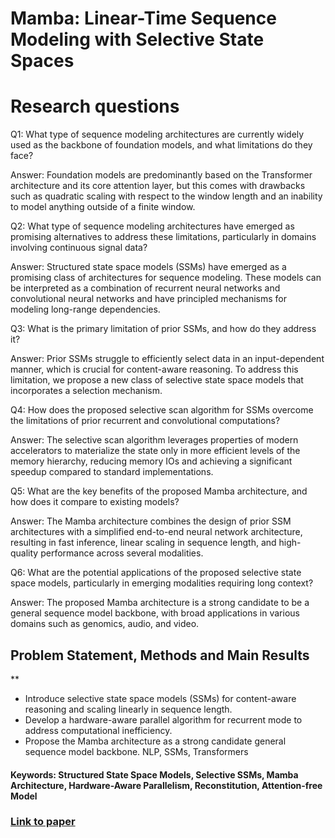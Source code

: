 # Mamba: Linear-Time Sequence Modeling with Selective State Spaces

# Research questions
Q1: What type of sequence modeling architectures are currently widely used as the backbone of foundation models, and what limitations do they face?

Answer: Foundation models are predominantly based on the Transformer architecture and its core attention layer, but this comes with drawbacks such as quadratic scaling with respect to the window length and an inability to model anything outside of a finite window.

Q2: What type of sequence modeling architectures have emerged as promising alternatives to address these limitations, particularly in domains involving continuous signal data?

Answer: Structured state space models (SSMs) have emerged as a promising class of architectures for sequence modeling. These models can be interpreted as a combination of recurrent neural networks and convolutional neural networks and have principled mechanisms for modeling long-range dependencies.

Q3: What is the primary limitation of prior SSMs, and how do they address it?

Answer: Prior SSMs struggle to efficiently select data in an input-dependent manner, which is crucial for content-aware reasoning. To address this limitation, we propose a new class of selective state space models that incorporates a selection mechanism.

Q4: How does the proposed selective scan algorithm for SSMs overcome the limitations of prior recurrent and convolutional computations?

Answer: The selective scan algorithm leverages properties of modern accelerators to materialize the state only in more efficient levels of the memory hierarchy, reducing memory IOs and achieving a significant speedup compared to standard implementations.

Q5: What are the key benefits of the proposed Mamba architecture, and how does it compare to existing models?

Answer: The Mamba architecture combines the design of prior SSM architectures with a simplified end-to-end neural network architecture, resulting in fast inference, linear scaling in sequence length, and high-quality performance across several modalities.

Q6: What are the potential applications of the proposed selective state space models, particularly in emerging modalities requiring long context?

Answer: The proposed Mamba architecture is a strong candidate to be a general sequence model backbone, with broad applications in various domains such as genomics, audio, and video.

## Problem Statement, Methods and Main Results
**

* Introduce selective state space models (SSMs) for content-aware reasoning and scaling linearly in sequence length.
* Develop a hardware-aware parallel algorithm for recurrent mode to address computational inefficiency.
* Propose the Mamba architecture as a strong candidate general sequence model backbone. 
NLP, SSMs, Transformers

#### Keywords: Structured State Space Models, Selective SSMs, Mamba Architecture, Hardware-Aware Parallelism, Reconstitution, Attention-free Model
### [Link to paper](https://arxiv.org/abs/2312.00752v2)
